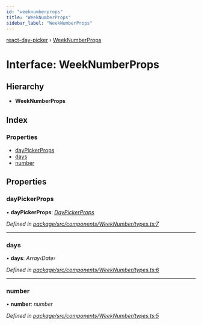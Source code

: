 ```yaml
---
id: "weeknumberprops"
title: "WeekNumberProps"
sidebar_label: "WeekNumberProps"
---
```


[react-day-picker](../index.md) › [WeekNumberProps](weeknumberprops.md)

# Interface: WeekNumberProps

## Hierarchy

* **WeekNumberProps**

## Index

### Properties

* [dayPickerProps](weeknumberprops.md#daypickerprops)
* [days](weeknumberprops.md#days)
* [number](weeknumberprops.md#number)

## Properties

###  dayPickerProps

• **dayPickerProps**: *[DayPickerProps](daypickerprops.md)*

*Defined in [package/src/components/WeekNumber/types.ts:7](https://github.com/gpbl/react-day-picker/blob/af710c0a/package/src/components/WeekNumber/types.ts#L7)*

___

###  days

• **days**: *Array‹Date›*

*Defined in [package/src/components/WeekNumber/types.ts:6](https://github.com/gpbl/react-day-picker/blob/af710c0a/package/src/components/WeekNumber/types.ts#L6)*

___

###  number

• **number**: *number*

*Defined in [package/src/components/WeekNumber/types.ts:5](https://github.com/gpbl/react-day-picker/blob/af710c0a/package/src/components/WeekNumber/types.ts#L5)*
